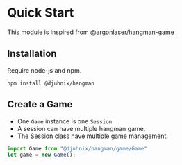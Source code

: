 # Quick Start

This module is inspired from [@argonlaser/hangman-game](https://github.com/argonlaser/hangman-game/)

## Installation

Require node-js and npm.
```shell
npm install @djuhnix/hangman
```

## Create a Game

- One `Game` instance is one `Session`
- A session can have multiple hangman game.
- The Session class have multiple game management.

```typescript
import Game from "@djuhnix/hangman/game/Game"
let game = new Game();
```
